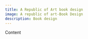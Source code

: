 ```yaml
---
title: A Republic of Art book design
image: A republic of art-Book Design
description: Book design
---
```


Content